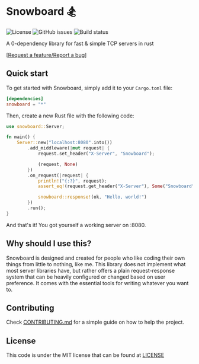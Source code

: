 # **Snowboard 🏂**

![License](https://img.shields.io/github/license/Brian3647/snowboard)
![GitHub issues](https://img.shields.io/github/issues/Brian3647/snowboard)
![Build status](https://img.shields.io/github/actions/workflow/status/Brian3647/snowboard/rust.yml)

A 0-dependency library for fast & simple TCP servers in rust

\[[Request a feature/Report a bug](https://github.com/Brian3647/snowboard/issues)\]

## **Quick start**

To get started with Snowboard, simply add it to your `Cargo.toml` file:

```toml
[dependencies]
snowboard = "*"
```

Then, create a new Rust file with the following code:

```rs
use snowboard::Server;

fn main() {
    Server::new("localhost:8080".into())
        .add_middleware(|mut request| {
            request.set_header("X-Server", "Snowboard");

            (request, None)
        })
        .on_request(|request| {
            println!("{:?}", request);
            assert_eq!(request.get_header("X-Server"), Some("Snowboard"));

            snowboard::response!(ok, "Hello, world!")
        })
        .run();
}
```

And that's it! You got yourself a working server on :8080.

## **Why should I use this?**

Snowboard is designed and created for people who like coding their own things from little to nothing, like me.
This library does not implement what most server libraries have,
but rather offers a plain request-response system that can be heavily configured or changed based on user preference.
It comes with the essential tools for writing whatever you want to.

## **Contributing**

Check [CONTRIBUTING.md](CONTRIBUTING.md) for a simple guide on how to help the project.

## **License**

This code is under the MIT license that can be found at [LICENSE](./LICENSE)
